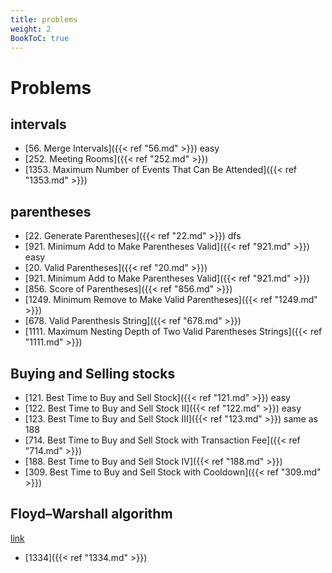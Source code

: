 ```yaml
---
title: problems
weight: 2
BookToC: true
---
```

# Problems

## intervals
- [56. Merge Intervals]({{< ref "56.md" >}}) easy
- [252. Meeting Rooms]({{< ref "252.md" >}}) 
- [1353. Maximum Number of Events That Can Be Attended]({{< ref "1353.md" >}})


## parentheses
- [22. Generate Parentheses]({{< ref "22.md" >}}) dfs
- [921. Minimum Add to Make Parentheses Valid]({{< ref "921.md" >}}) easy
- [20. Valid Parentheses]({{< ref "20.md" >}})
- [921. Minimum Add to Make Parentheses Valid]({{< ref "921.md" >}})
- [856. Score of Parentheses]({{< ref "856.md" >}})
- [1249. Minimum Remove to Make Valid Parentheses]({{< ref "1249.md" >}})
- [678. Valid Parenthesis String]({{< ref "678.md" >}})
- [1111. Maximum Nesting Depth of Two Valid Parentheses Strings]({{< ref "1111.md" >}})

## Buying and Selling stocks

- [121. Best Time to Buy and Sell Stock]({{< ref "121.md" >}}) easy
- [122. Best Time to Buy and Sell Stock II]({{< ref "122.md" >}}) easy
- [123. Best Time to Buy and Sell Stock III]({{< ref "123.md" >}}) same as 188
- [714. Best Time to Buy and Sell Stock with Transaction Fee]({{< ref "714.md" >}})
- [188. Best Time to Buy and Sell Stock IV]({{< ref "188.md" >}})
- [309. Best Time to Buy and Sell Stock with Cooldown]({{< ref "309.md" >}})

## Floyd–Warshall algorithm
[link](https://en.wikipedia.org/wiki/Floyd%E2%80%93Warshall_algorithm)
- [1334]({{< ref "1334.md" >}})
